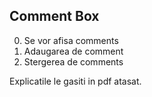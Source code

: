 ## Comment Box

0. Se vor afisa comments
1. Adaugarea de comment
2. Stergerea de comments


Explicatile le gasiti in pdf atasat.